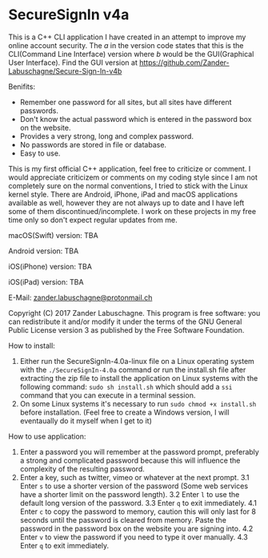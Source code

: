 # SecureSignIn v4a
This is a C++ CLI application I have created in an attempt to improve my online account security. The _a_ in the version code states that this is the CLI(Command Line Interface) version where _b_ would be the GUI(Graphical User Interface). Find the GUI version at https://github.com/Zander-Labuschagne/Secure-Sign-In-v4b

Benifits:
  - Remember one password for all sites, but all sites have different passwords.
  - Don't know the actual password which is entered in the password box on the website.
  - Provides a very strong, long and complex password.
  - No passwords are stored in file or database.
  - Easy to use.
  
This is my first official C++ application, feel free to criticize or comment. I would appreciate criticizem or comments on my coding style since I am not completely sure on the normal conventions, I tried to stick with the Linux kernel style.
There are Android, iPhone, iPad and macOS applications available as well, however they are not always up to date and I have left some of them discontinued/incomplete. I work on these projects in my free time only so don't expect regular updates from me.

macOS(Swift) version: TBA

Android version: TBA

iOS(iPhone) version: TBA

iOS(iPad) version: TBA

E-Mail: <zander.labuschagne@protonmail.ch>

Copyright (C) 2017 Zander Labuschagne. This program is free software: you can redistribute it and/or modify it under the terms of the GNU General Public License version 3 as published by the Free Software Foundation.

How to install:
  1. Either run the SecureSignIn-4.0a-linux file on a Linux operating system with the ``./SecureSignIn-4.0a`` command or run the install.sh file after extracting the zip file to install the application on Linux systems with the following command: ``sudo sh install.sh`` which should add a ``ssi`` command that you can execute in a terminal session.
  2. On some Linux systems it's necessary to run ``sudo chmod +x install.sh`` before installation.
  (Feel free to create a Windows version, I will eventaually do it myself when I get to it)

How to use application:
  1. Enter a password you will remember at the password prompt, preferably a strong and complicated password because this will influence the complexity of the resulting password.
  2. Enter a key, such as twitter, vimeo or whatever at the next prompt.
  3.1 Enter ``s`` to use a shorter version of the password (Some web services have a shorter limit on the password length).
  3.2 Enter ``l`` to use the default long version of the password.
  3.3 Enter ``q`` to exit immediately.
  4.1 Enter ``c`` to copy the password to memory, caution this will only last for 8 seconds until the password is cleared from memory. Paste the password in the password box on the website you are signing into.
  4.2 Enter ``v`` to view the password if you need to type it over manually.
  4.3 Enter ``q`` to exit immediately.
